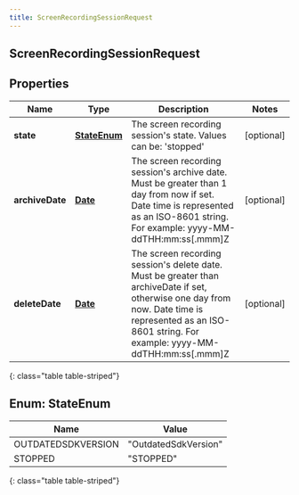 ```yaml
---
title: ScreenRecordingSessionRequest
---
```


## ScreenRecordingSessionRequest

## Properties

| Name            | Type                                     | Description                                                                                                                                                                                                  | Notes      |
| --------------- | ---------------------------------------- | ------------------------------------------------------------------------------------------------------------------------------------------------------------------------------------------------------------ | ---------- |
| **state**       | [**StateEnum**](#StateEnum)<!---->       | The screen recording session&#39;s state. Values can be: &#39;stopped&#39;                                                                                                                                   | [optional] |
| **archiveDate** | <!----><!---->[**Date**](Date.md)<!----> | The screen recording session&#39;s archive date. Must be greater than 1 day from now if set. Date time is represented as an ISO-8601 string. For example: yyyy-MM-ddTHH:mm:ss[.mmm]Z                         | [optional] |
| **deleteDate**  | <!----><!---->[**Date**](Date.md)<!----> | The screen recording session&#39;s delete date. Must be greater than archiveDate if set, otherwise one day from now. Date time is represented as an ISO-8601 string. For example: yyyy-MM-ddTHH:mm:ss[.mmm]Z | [optional] |

{: class="table table-striped"}

<a name="StateEnum"></a>

## Enum: StateEnum

| Name               | Value                          |
| ------------------ | ------------------------------ |
| OUTDATEDSDKVERSION | &quot;OutdatedSdkVersion&quot; |
| STOPPED            | &quot;STOPPED&quot;            |

{: class="table table-striped"}
